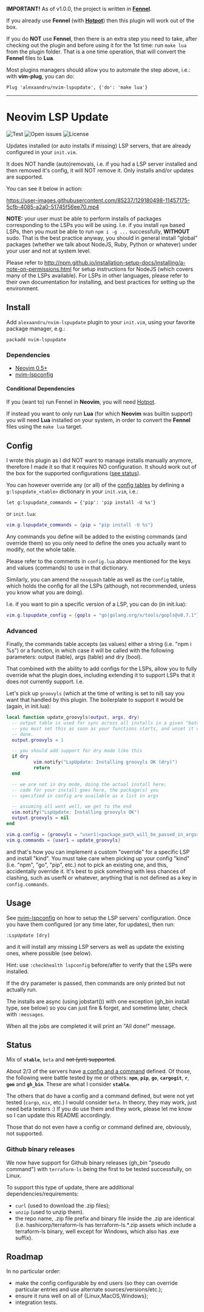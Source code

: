 **IMPORTANT!** As of v1.0.0, the project is written in [**Fennel**](https://fennel-lang.org/).

If you already use **Fennel** (with [**Hotpot**](https://github.com/rktjmp/hotpot.nvim))
then this plugin will work out of the box.

If you do **NOT** use **Fennel**, then there is an extra step you need to take,
after checking out the plugin and before using it for the 1st time:
run `make lua` from the plugin folder. That is a one time operation, that
will convert the **Fennel** files to **Lua**.

Most plugins managers should allow you to automate the step above, i.e.:
with **vim-plug**, you can do:

```
Plug 'alexaandru/nvim-lspupdate', {'do': 'make lua'}
```

---

# Neovim LSP Update

![Test](https://github.com/alexaandru/nvim-lspupdate/workflows/Test/badge.svg)
![Open issues](https://img.shields.io/github/issues/alexaandru/nvim-lspupdate.svg)
![License](https://img.shields.io/badge/License-MIT-blue.svg)

Updates installed (or auto installs if missing) LSP servers, that are already
configured in your `init.vim`.

It does NOT handle (auto)removals, i.e. if you had a LSP
server installed and then removed it's config, it will NOT
remove it. Only installs and/or updates are supported.

You can see it below in action:

https://user-images.githubusercontent.com/85237/129180498-11457175-5cfb-4085-a2a0-51745f56ee70.mp4

**NOTE:** your user must be able to perform installs of packages corresponding to the LSPs
you will be using. I.e. if you install `npm` based LSPs, then you must be able to
run `npm i -g ...` successfully, **WITHOUT** sudo. That is the best practice anyway,
you should in general install "global" packages (whether we talk about NodeJS, Ruby,
Python or whatever) under your user and not at system level.

Please refer to http://npm.github.io/installation-setup-docs/installing/a-note-on-permissions.html
for setup instructions for NodeJS (which covers many of the LSPs available). For
LSPs in other languages, please refer to their own documentation for installing,
and best practices for setting up the environment.

## Install

Add `alexaandru/nvim-lspupdate` plugin to your `init.vim`, using your favorite
package manager, e.g.:

```
packadd nvim-lspupdate
```

### Dependencies

- [Neovim 0.5+](https://github.com/neovim/neovim/releases/tag/v0.5.0)
- [nvim-lspconfig](https://github.com/neovim/nvim-lspconfig)

#### Conditional Dependencies

If you (want to) run Fennel in **Neovim**, you will need [Hotpot](https://github.com/rktjmp/hotpot.nvim).

If instead you want to only run **Lua** (for which **Neovim** was builtin support)
you will need **Lua** installed on your system, in order to convert the
**Fennel** files using the `make lua` target.

## Config

I wrote this plugin as I did NOT want to manage installs manually anymore,
therefore I made it so that it requires NO configuration. It should work
out of the box for the supported configurations ([see status](#status)).

You can however override any (or all) of the [config tables](fnl/lspupdate/config.fnl)
by defining a `g:lspupdate_<table>` dictionary in your `init.vim`, i.e.:

```VimL
let g:lspupdate_commands = {'pip': 'pip install -U %s'}
```

or `init.lua`:

```Lua
vim.g.lspupdate_commands = {pip = "pip install -U %s"}
```

Any commands you define will be added to the existing commands (and override
them) so you only need to define the ones you actually want to modify, not the
whole table.

Please refer to the comments in `config.lua` above mentioned for the keys
and values (commands) to use in that dictionary.

Similarly, you can amend the `nosquash` table as well as the `config` table,
which holds the config for all the LSPs (although, not recommended, unless
you know what you are doing).

I.e. if you want to pin a specific version of a LSP, you can do (in init.lua):

```Lua
vim.g.lspupdate_config = {gopls = "go|golang.org/x/tools/gopls@v0.7.1"}
```

### Advanced

Finally, the commands table accepts (as values) either a string (i.e. "npm i %s")
or a function, in which case it will be called with the following parameters:
output (table), args (table) and dry (bool).

That combined with the ability to add configs for the LSPs, allow you to fully
override what the plugin does, including extending it to support LSPs that it
does not currently support. I.e.

Let's pick up `groovyls` (which at the time of writing is set to nil) say you
want that handled by this plugin. The boilerplate to support it would be
(again, in init.lua):

```Lua
local function update_groovyls(output, args, dry)
  -- output table is used for sync across all installs in a given "batch"
  -- you must set this as soon as your functions starts, and unset it when
  -- done.
  output.groovyls = 1

  -- you should add support for dry mode like this
  if dry
          vim.notify("LspUpdate: Installing groovyls OK (dry)")
          return
  end

  -- we are not in dry mode, doing the actual install here:
  -- code for your install goes here, the package(s) you
  -- specified in config are available as a list in args

  -- assuming all went well, we get to the end
  vim.notify("LspUpdate: Installing groovyls OK")
  output.groovyls = nil
end

vim.g.config = {groovyls = "user1|<package_path_will_be_passed_in_args>"}
vim.g.commands = {user1 = update_groovyls}

```

and that's how you can implement a custom "override" for a specific
LSP and install "kind". You must take care when picking up your config
"kind" (i.e. "npm", "go", "pip", etc.) not to pick an existing one,
and this, accidentally override it. It's best to pick something with
less chances of clashing, such as userN or whatever, anything that is
not defined as a key in `config.commands`.

## Usage

See [nvim-lspconfig](https://github.com/neovim/nvim-lspconfig#quickstart) on
how to setup the LSP servers' configuration. Once you have them configured
(or any time later, for updates), then run:

```
:LspUpdate [dry]
```

and it will install any missing LSP servers as well as update the existing ones,
where possible (see below).

Hint: use `:checkhealth lspconfig` before/after to verify that the LSPs were
installed.

If the dry parameter is passed, then commands are only printed but not actually run.

The installs are async (using jobstart()) with one exception (gh_bin install type,
see below) so you can just fire & forget, and sometime later, check with `:messages`.

When all the jobs are completed it will print an "All done!" message.

## Status

Mix of **`stable`**, `beta` and <s>not (yet) supported</s>.

About 2/3 of the servers have [a config and a command](fnl/lspupdate/config.fnl)
defined. Of those, the following were battle tested by me or others: **`npm`**,
**`pip`**, **`go`**, **`cargogit`**, **`r`**, **`gem`** and **`gh_bin`**. These
are what I consider **`stable`**.

The others that do have a config and a command defined, but were not yet
tested (`cargo`, `nix`, etc.) I would consider `beta`. In theory, they may
work, just need beta testers :) If you do use them and they work, please
let me know so I can update this README accordingly.

Those that do not even have a config or command defined are, obviously,
not supported.

### Github binary releases

We now have support for Github binary releases (gh_bin "pseudo command") with
`terraform-ls` being the first to be tested successfully, on Linux.

To support this type of update, there are additional dependencies/requirements:

- `curl` (used to download the .zip files);
- `unzip` (used to unzip them).
- the repo name, .zip file prefix and binary file inside the .zip are identical
  (i.e. hashicorp/terraform-ls has terraform-ls.\*.zip assets which include a
  terraform-ls binary, well except for Windows, which also has .exe suffix).

## Roadmap

In no particular order:

- make the config configurable by end users (so they can override
  particular entries and use alternate sources/versions/etc.);
- ensure it runs well on all of {Linux,MacOS,Windows};
- integration tests.
